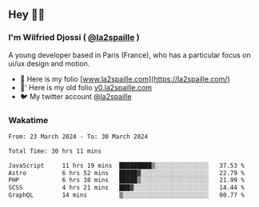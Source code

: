## Hey 👋🏾
### I'm Wilfried Djossi ( <a href="https://twitter.com/la2spaille/" target="_blank">@la2spaille</a> )
A young developer based in Paris (France), who has a particular focus on ui/ux design and motion.

- 🎨 Here is my folio [www.la2spaille.com](https://la2spaille.com/)
- 🎨' Here is my old folio [v0.la2spaille.com](https://v0.la2spaille.com/)
- 🐦 My twitter account [@la2spaille](https://twitter.com/la2spaille/)

### Wakatime
<!--START_SECTION:waka-->

```txt
From: 23 March 2024 - To: 30 March 2024

Total Time: 30 hrs 11 mins

JavaScript     11 hrs 19 mins  █████████▒░░░░░░░░░░░░░░░   37.53 %
Astro          6 hrs 52 mins   █████▓░░░░░░░░░░░░░░░░░░░   22.79 %
PHP            6 hrs 38 mins   █████▒░░░░░░░░░░░░░░░░░░░   21.99 %
SCSS           4 hrs 21 mins   ███▓░░░░░░░░░░░░░░░░░░░░░   14.44 %
GraphQL        14 mins         ▒░░░░░░░░░░░░░░░░░░░░░░░░   00.77 %
```

<!--END_SECTION:waka-->
<!--
**la2spaille/la2spaille** is a ✨ _special_ ✨ repository because its `README.md` (this file) appears on your GitHub profile.

Here are some ideas to get you started:

- 🔭 I’m currently working on ...
- 🌱 I’m currently learning ...
- 👯 I’m looking to collaborate on ...
- 🤔 I’m looking for help with ...
- 💬 Ask me about ...
- 📫 How to reach me: ...
- 😄 Pronouns: ...
- ⚡ Fun fact: ...
-->
